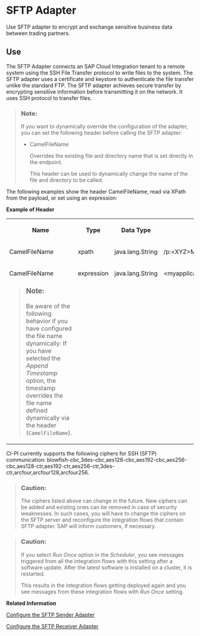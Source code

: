 <!-- loioe3dce8814857444eacbcf0d3ca4e6706 -->

# SFTP Adapter

Use SFTP adapter to encrypt and exchange sensitive business data between trading partners.



<a name="loioe3dce8814857444eacbcf0d3ca4e6706__section_eft_f5j_rlb"/>

## Use



The SFTP Adapter connects an SAP Cloud Integration tenant to a remote system using the SSH File Transfer protocol to write files to the system. The SFTP adapter uses a certificate and keystore to authenticate the file transfer unlike the standard FTP. The SFTP adapter achieves secure transfer by encrypting sensitive information before transmitting it on the network. It uses SSH protocol to transfer files.



> ### Note:  
> If you want to dynamically override the configuration of the adapter, you can set the following header before calling the SFTP adapter:
> 
> -   CamelFileName
> 
>     Overrides the existing file and directory name that is set directly in the endpoint.
> 
>     This header can be used to dynamically change the name of the file and directory to be called.

The following examples show the header CamelFileName, read via XPath from the payload, or set using an expression:

**Example of Header**


<table>
<tr>
<th valign="top">

Name

</th>
<th valign="top">

Type

</th>
<th valign="top">

Data Type

</th>
<th valign="top">

Value

</th>
</tr>
<tr>
<td valign="top">

CamelFileName

</td>
<td valign="top">

xpath

</td>
<td valign="top">

java.lang.String

</td>
<td valign="top">

/p:<XYZ\>MessageBulk/<XYZ\>Message/FileName/text\(\)

</td>
</tr>
<tr>
<td valign="top">

CamelFileName

> ### Note:  
> Be aware of the following behavior if you have configured the file name dynamically: If you have selected the *Append Timestamp* option, the timestamp overrides the file name defined dynamically via the header \(`CamelFileName`\).



</td>
<td valign="top">

expression

</td>
<td valign="top">

java.lang.String

</td>
<td valign="top">

<myapplication\>/template/out/output$\{date:now:yyyyMMddHHmmss\}.xml

</td>
</tr>
</table>

CI-PI currently supports the following ciphers for SSH \(SFTP\) communication: blowfish-cbc,3des-cbc,aes128-cbc,aes192-cbc,aes256-cbc,aes128-ctr,aes192-ctr,aes256-ctr,3des-ctr,arcfour,arcfour128,arcfour256.

> ### Caution:  
> The ciphers listed above can change in the future. New ciphers can be added and existing ones can be removed in case of security weaknesses. In such cases, you will have to change the ciphers on the SFTP server and reconfigure the integration flows that contain SFTP adapter. SAP will inform customers, if necessary.

> ### Caution:  
> If you select *Run Once* option in the *Scheduler*, you see messages triggered from all the integration flows with this setting after a software update. After the latest software is installed on a cluster, it is restarted.
> 
> This results in the integration flows getting deployed again and you see messages from these integration flows with *Run Once* setting.

**Related Information**  


[Configure the SFTP Sender Adapter](configure-the-sftp-sender-adapter-2de9ee5.md "The SFTP sender adapter connects an SAP Integration Suite tenant to a remote system using the SSH File Transfer protocol to read files from the system. SSH File Transfer protocol is also referred to as Secure File Transfer protocol (or SFTP).")

[Configure the SFTP Receiver Adapter](configure-the-sftp-receiver-adapter-4ef52cf.md "The SFTP receiver adapter connects an SAP Integration Suite tenant to a remote system using the SSH File Transfer protocol to write files to the system. SSH File Transfer protocol is also referred to as Secure File Transfer protocol (or SFTP).")

